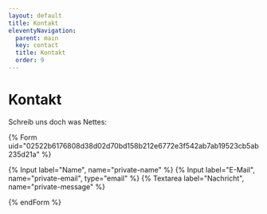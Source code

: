 ```yaml
---
layout: default
title: Kontakt
eleventyNavigation:
  parent: main
  key: contact
  title: Kontakt
  order: 9
---
```


# Kontakt

Schreib uns doch was Nettes:

{% Form uid="02522b6176808d38d02d70bd158b212e6772e3f542ab7ab19523cb5ab235d21a" %}

{% Input label="Name", name="private-name" %}
{% Input label="E-Mail", name="private-email", type="email" %}
{% Textarea label="Nachricht", name="private-message" %}

{% endForm %}
